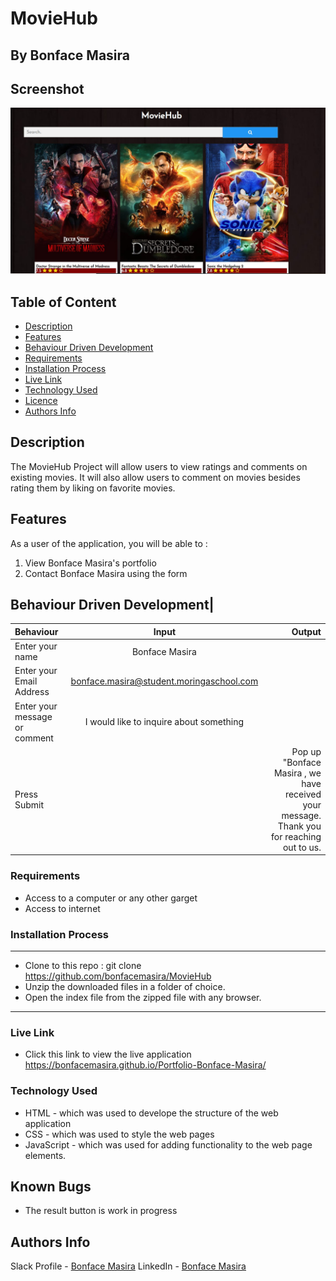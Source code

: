 # MovieHub
 ## By Bonface Masira
## Screenshot
 ![image](./assets/images/screenshot.JPG)

 ## Table of Content
 - [Description](#description)
 - [Features](#features)
 - [Behaviour Driven Development](#Behaviour-Driven-Development)
 - [Requirements](#requirements)
 - [Installation Process](#installation-Process)
 - [Live Link](#Live-Link)
 - [Technology  Used](#technology-Used)
 - [Licence](#licence)
 - [Authors Info](#Authors-Info)

 ## Description

 <p>The MovieHub Project will allow users to view ratings and comments on existing movies. It will also allow users to comment on movies besides rating them by liking on favorite movies.</p>

## Features
As a user of the application, you will be able to :
1. View Bonface Masira's portfolio
2. Contact Bonface Masira using the form

## Behaviour Driven Development|
| Behaviour      | Input        | Output       |
| :------------- | :----------: | -----------: |
|  Enter your name  |   Bonface Masira |     |
| Enter your Email Address  | bonface.masira@student.moringaschool.com |   |
| Enter your message or comment   |  I would like to inquire about something     |     |
| Press Submit|     |Pop up "Bonface Masira , we have received your message. Thank you for reaching out to us.|

 ###  Requirements
 * Access to  a computer or any other garget
 * Access to internet

 ### Installation Process
 ****
* Clone to this repo : git clone https://github.com/bonfacemasira/MovieHub
* Unzip the downloaded files in a folder of choice.
* Open the index file from the zipped file with any browser.
 ****

### Live Link
- Click this link to view the live application https://bonfacemasira.github.io/Portfolio-Bonface-Masira/

### Technology  Used
* HTML - which was used to develope the structure of the web application
* CSS - which was used to style the web pages
* JavaScript - which was used for adding functionality to the web page elements.

## Known Bugs
* The result button is work in progress

## Authors Info
Slack Profile - [Bonface Masira](https://app.slack.com/client/T0101L740P4/C010E0J8BRA/user_profile/U03DNHF0QKA)
LinkedIn - [Bonface Masira](https://www.linkedin.com/in/bonface-masira-975447a4)
